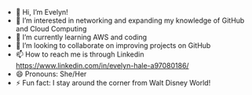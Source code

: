 - 👋 Hi, I’m Evelyn!
- 👀 I’m interested in networking and expanding my knowledge of GitHub and Cloud Computing
- 🌱 I’m currently learning AWS and coding
- 💞️ I’m looking to collaborate on improving projects on GitHub
- 📫 How to reach me is through Linkedin https://www.linkedin.com/in/evelyn-hale-a97080186/
- 😄 Pronouns: She/Her
- ⚡ Fun fact: I stay around the corner from Walt Disney World! 

<!---
EHale24/EHale24 is a ✨ special ✨ repository because its `README.md` (this file) appears on your GitHub profile.
You can click the Preview link to take a look at your changes.
--->
